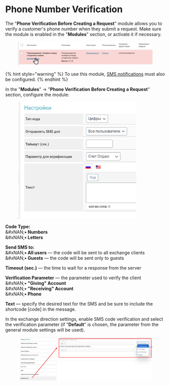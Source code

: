 # Phone Number Verification

The "**Phone Verification Before Creating a Request**" module allows you to verify a customer's phone number when they submit a request. Make sure the module is enabled in the "**Modules**" section, or activate it if necessary.

<figure><img src="../../.gitbook/assets/image%20(170)_eng.png" alt=""><figcaption></figcaption></figure>

{% hint style="warning" %}
To use this module, [SMS notifications](https://premium.gitbook.io/main/en/basic-settings/uvedomleniya-administratoram-i-klientam/uvedomleniya-po-sms) must also be configured.
{% endhint %}

In the "**Modules**" -> "**Phone Verification Before Creating a Request**" section, configure the module:

<figure><img src="../../.gitbook/assets/image%20(171)_eng.png" alt="" width="373"><figcaption></figcaption></figure>

**Code Type:**\
&#xNAN;**• Numbers**\
&#xNAN;**• Letters**

**Send SMS to:**\
&#xNAN;**• All users** — the code will be sent to all exchange clients\
&#xNAN;**• Guests** — the code will be sent only to guests

**Timeout (sec.)** — the time to wait for a response from the server

**Verification Parameter** — the parameter used to verify the client\
&#xNAN;**• "Giving" Account**\
&#xNAN;**• "Receiving" Account**\
&#xNAN;**• Phone**

**Text** — specify the desired text for the SMS and be sure to include the shortcode \[code] in the message.

In the exchange direction settings, enable SMS code verification and select the verification parameter (if "**Default**" is chosen, the parameter from the general module settings will be used).

<figure><img src="../../.gitbook/assets/image%20(172)_eng.png" alt=""><figcaption></figcaption></figure>
